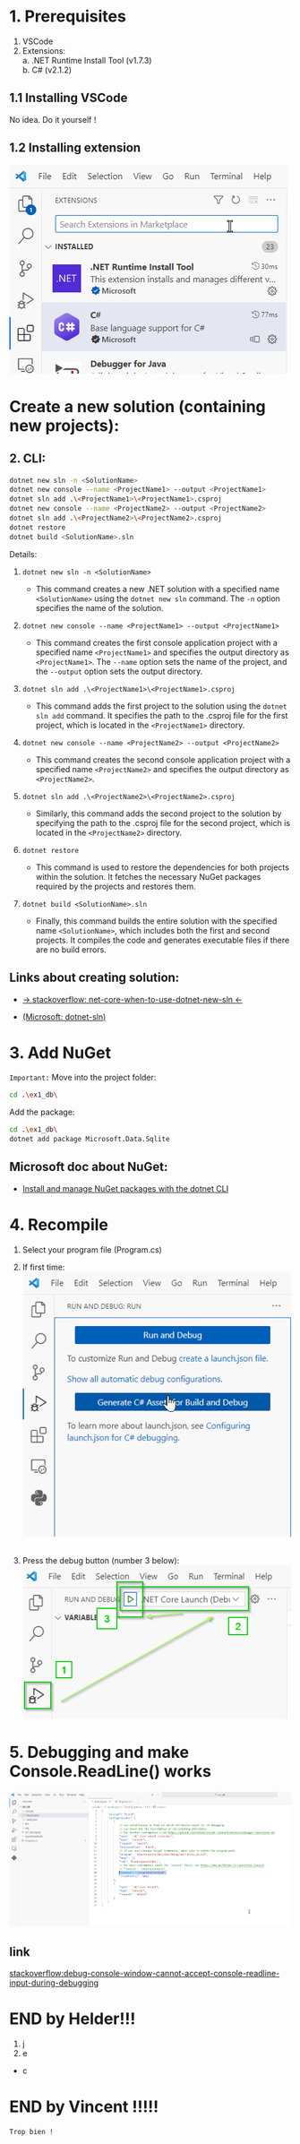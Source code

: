 # 1. Prerequisites
1. VSCode
2. Extensions:<br/>
a. .NET Runtime Install Tool (v1.7.3)<br/>
b. C# (v2.1.2)

## 1.1 Installing VSCode
No idea. Do it yourself !

## 1.2 Installing extension
![Alt text](./img/extensions.png)

# Create a new solution (containing new projects):

## 2. CLI:
```bash
dotnet new sln -n <SolutionName>
dotnet new console --name <ProjectName1> --output <ProjectName1>
dotnet sln add .\<ProjectName1>\<ProjectName1>.csproj
dotnet new console --name <ProjectName2> --output <ProjectName2>
dotnet sln add .\<ProjectName2>\<ProjectName2>.csproj
dotnet restore
dotnet build <SolutionName>.sln
```
Details:
1. `dotnet new sln -n <SolutionName>`
   - This command creates a new .NET solution with a specified name `<SolutionName>` using the `dotnet new sln` command. The `-n` option specifies the name of the solution.

2. `dotnet new console --name <ProjectName1> --output <ProjectName1>`
   - This command creates the first console application project with a specified name `<ProjectName1>` and specifies the output directory as `<ProjectName1>`. The `--name` option sets the name of the project, and the `--output` option sets the output directory.

3. `dotnet sln add .\<ProjectName1>\<ProjectName1>.csproj`
   - This command adds the first project to the solution using the `dotnet sln add` command. It specifies the path to the .csproj file for the first project, which is located in the `<ProjectName1>` directory.

4. `dotnet new console --name <ProjectName2> --output <ProjectName2>`
   - This command creates the second console application project with a specified name `<ProjectName2>` and specifies the output directory as `<ProjectName2>`.

5. `dotnet sln add .\<ProjectName2>\<ProjectName2>.csproj`
   - Similarly, this command adds the second project to the solution by specifying the path to the .csproj file for the second project, which is located in the `<ProjectName2>` directory.

6. `dotnet restore`
   - This command is used to restore the dependencies for both projects within the solution. It fetches the necessary NuGet packages required by the projects and restores them.

7. `dotnet build <SolutionName>.sln`
   - Finally, this command builds the entire solution with the specified name `<SolutionName>`, which includes both the first and second projects. It compiles the code and generates executable files if there are no build errors.

## Links about creating solution:
- [→ stackoverflow: net-core-when-to-use-dotnet-new-sln ←](https://stackoverflow.com/questions/42730877/net-core-when-to-use-dotnet-new-sln)

- [(Microsoft: dotnet-sln)](https://learn.microsoft.com/en-us/dotnet/core/tools/dotnet-sln)

# 3. Add NuGet
`Important:` Move into the project folder:
```bash
cd .\ex1_db\  
```
Add the package:
```bash
cd .\ex1_db\  
dotnet add package Microsoft.Data.Sqlite  
```
## Microsoft doc about NuGet:
- [Install and manage NuGet packages with the dotnet CLI](https://learn.microsoft.com/en-us/nuget/consume-packages/install-use-packages-dotnet-cli)<br/>

# 4. Recompile
1. Select your program file (Program.cs)

2. If first time:<br/>
![Alt text](./img/generate_stuff_to_debug.png)<br/><br/>

3. Press the debug button (number 3 below):<br/>
![Alt text](./img/debug.png)

# 5. Debugging and make Console.ReadLine() works
![Alt text](./img/debugInTerminal.png)

## link
[stackoverflow:debug-console-window-cannot-accept-console-readline-input-during-debugging](https://stackoverflow.com/questions/41195432/debug-console-window-cannot-accept-console-readline-input-during-debugging)

# END by Helder!!!<br/>
1. j
2. e
- c

# END by Vincent !!!!! 
```bash
Trop bien !
```